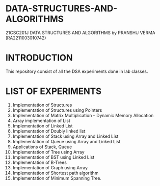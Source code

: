 # DATA-STRUCTURES-AND-ALGORITHMS
21CSC201J DATA STRUCTURES AND ALGORITHMS by PRANSHU VERMA (RA2211003010742)

# INTRODUCTION
This repository consist of all the DSA experiments done in lab classes.

# LIST OF EXPERIMENTS
01. Implementation of Structures
02. Implementation of Structures using Pointers
03. Implementation of Matrix Multiplication – Dynamic Memory Allocation
04. Array implementation of List
05. Implementation of Linked List
06. Implementation of Doubly linked list
07. Implementation of Stack using Array and Linked List
08. Implementation of Queue using Array and Linked List
09. Applications of Stack, Queue
10. Implementation of Tree using Array
11. Implementation of BST using Linked List
12. Implementation of B-Trees
13. Implementation of Graph using Array
14. Implementation of Shortest path algorithm
15. Implementation of Minimum Spanning Tree.
